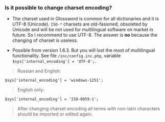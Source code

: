 ### Is it possible to change charset encoding? ###

  * The charset used in Glossword is common for all dictionaries and it is UTF-8 (Unicode). `ISO-*` charsets are old-fasioned, obsoleted by Unicode and will be not used for multilingual software on market in future. So I recommend to use UTF-8. The answer is **no** because the changing of charset is useless.


  * Possible from version 1.6.3. But you will lost the most of multilingual functionality. See file `/inc/config.inc.php`, variable `$sys['internal_encoding'] = 'UTF-8';`.
> Russian and English:
```
$sys['internal_encoding'] = 'windows-1251';
```
> English only:
```
$sys['internal_encoding'] = 'ISO-8859-1';
```
> After changing charset encoding all terms with non-latin characters should be imported or edited again.
